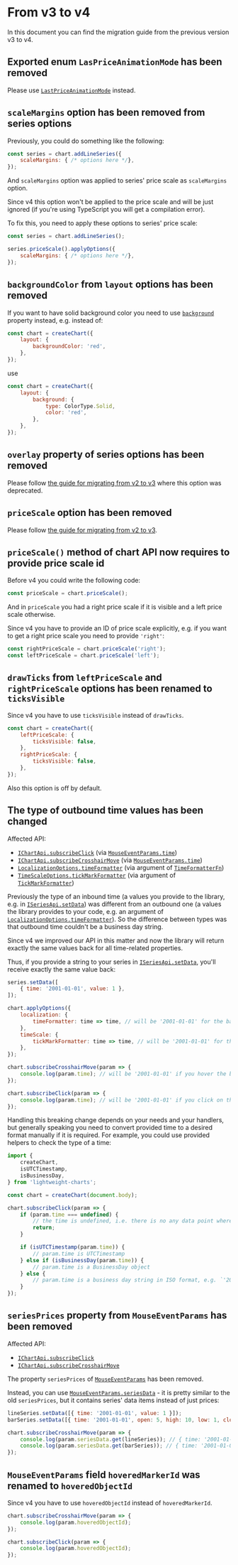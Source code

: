 # From v3 to v4

In this document you can find the migration guide from the previous version v3 to v4.

## Exported enum `LasPriceAnimationMode` has been removed

Please use [`LastPriceAnimationMode`](/api/enums/LastPriceAnimationMode.md) instead.

## `scaleMargins` option has been removed from series options

Previously, you could do something like the following:

```js
const series = chart.addLineSeries({
    scaleMargins: { /* options here */},
});
```

And `scaleMargins` option was applied to series' price scale as `scaleMargins` option.

Since v4 this option won't be applied to the price scale and will be just ignored (if you're using TypeScript you will get a compilation error).

To fix this, you need to apply these options to series' price scale:

```js
const series = chart.addLineSeries();

series.priceScale().applyOptions({
    scaleMargins: { /* options here */},
});
```

## `backgroundColor` from `layout` options has been removed

If you want to have solid background color you need to use [`background`](/api/interfaces/LayoutOptions.md#background) property instead, e.g. instead of:

```js
const chart = createChart({
    layout: {
        backgroundColor: 'red',
    },
});
```

use

```js
const chart = createChart({
    layout: {
        background: {
            type: ColorType.Solid,
            color: 'red',
        },
    },
});
```

## `overlay` property of series options has been removed

Please follow [the guide for migrating from v2 to v3](./from-v2-to-v3.md#creating-overlay) where this option was deprecated.

## `priceScale` option has been removed

Please follow [the guide for migrating from v2 to v3](./from-v2-to-v3.md#two-price-scales).

## `priceScale()` method of chart API now requires to provide price scale id

Before v4 you could write the following code:

```js
const priceScale = chart.priceScale();
```

And in `priceScale` you had a right price scale if it is visible and a left price scale otherwise.

Since v4 you have to provide an ID of price scale explicitly, e.g. if you want to get a right price scale you need to provide `'right'`:

```js
const rightPriceScale = chart.priceScale('right');
const leftPriceScale = chart.priceScale('left');
```

## `drawTicks` from `leftPriceScale` and `rightPriceScale` options has been renamed to `ticksVisible`

Since v4 you have to use `ticksVisible` instead of `drawTicks`.

```js
const chart = createChart({
    leftPriceScale: {
        ticksVisible: false,
    },
    rightPriceScale: {
        ticksVisible: false,
    },
});
```

Also this option is off by default.

## The type of outbound time values has been changed

Affected API:

- [`IChartApi.subscribeClick`](/api/interfaces/IChartApi.md#subscribeclick) (via [`MouseEventParams.time`](/api/interfaces/MouseEventParams.md#time))
- [`IChartApi.subscribeCrosshairMove`](/api/interfaces/IChartApi.md#subscribecrosshairmove) (via [`MouseEventParams.time`](/api/interfaces/MouseEventParams.md#time))
- [`LocalizationOptions.timeFormatter`](/api/interfaces/LocalizationOptions.md#timeformatter) (via argument of [`TimeFormatterFn`](/api/index.md#timeformatterfn))
- [`TimeScaleOptions.tickMarkFormatter`](/api/interfaces/TimeScaleOptions.md#tickmarkformatter) (via argument of [`TickMarkFormatter`](/api/index.md#tickmarkformatter))

Previously the type of an inbound time (a values you provide to the library, e.g. in [`ISeriesApi.setData`](/api/interfaces/ISeriesApi.md#setdata)) was different from an outbound one (a values the library provides to your code, e.g. an argument of [`LocalizationOptions.timeFormatter`](/api/interfaces/LocalizationOptions.md#timeformatter)).
So the difference between types was that outbound time couldn't be a business day string.

Since v4 we improved our API in this matter and now the library will return exactly the same values back for all time-related properties.

Thus, if you provide a string to your series in [`ISeriesApi.setData`](/api/interfaces/ISeriesApi.md#setdata), you'll receive exactly the same value back:

```js
series.setData([
    { time: '2001-01-01', value: 1 },
]);

chart.applyOptions({
    localization: {
        timeFormatter: time => time, // will be '2001-01-01' for the bar above
    },
    timeScale: {
        tickMarkFormatter: time => time, // will be '2001-01-01' for the bar above
    },
});

chart.subscribeCrosshairMove(param => {
    console.log(param.time); // will be '2001-01-01' if you hover the bar above
});

chart.subscribeClick(param => {
    console.log(param.time); // will be '2001-01-01' if you click on the bar above
});
```

Handling this breaking change depends on your needs and your handlers, but generally speaking you need to convert provided time to a desired format manually if it is required.
For example, you could use provided helpers to check the type of a time:

```js
import {
    createChart,
    isUTCTimestamp,
    isBusinessDay,
} from 'lightweight-charts';

const chart = createChart(document.body);

chart.subscribeClick(param => {
    if (param.time === undefined) {
        // the time is undefined, i.e. there is no any data point where a time could be received from
        return;
    }

    if (isUTCTimestamp(param.time)) {
        // param.time is UTCTimestamp
    } else if (isBusinessDay(param.time)) {
        // param.time is a BusinessDay object
    } else {
        // param.time is a business day string in ISO format, e.g. `'2010-01-01'`
    }
});
```

## `seriesPrices` property from `MouseEventParams` has been removed

Affected API:

- [`IChartApi.subscribeClick`](/api/interfaces/IChartApi.md#subscribeclick)
- [`IChartApi.subscribeCrosshairMove`](/api/interfaces/IChartApi.md#subscribecrosshairmove)

The property `seriesPrices` of [`MouseEventParams`](/api/interfaces/MouseEventParams.md) has been removed.

Instead, you can use [`MouseEventParams.seriesData`](/api/interfaces/MouseEventParams.md#seriesdata) - it is pretty similar to the old `seriesPrices`, but it contains series' data items instead of just prices:

```js
lineSeries.setData([{ time: '2001-01-01', value: 1 }]);
barSeries.setData([{ time: '2001-01-01', open: 5, high: 10, low: 1, close: 7 }]);

chart.subscribeCrosshairMove(param => {
    console.log(param.seriesData.get(lineSeries)); // { time: '2001-01-01', value: 1 } or undefined
    console.log(param.seriesData.get(barSeries)); // { time: '2001-01-01', open: 5, high: 10, low: 1, close: 7 } or undefined
});
```

## `MouseEventParams` field `hoveredMarkerId` was renamed to `hoveredObjectId`

Since v4 you have to use `hoveredObjectId` instead of `hoveredMarkerId`.

```js
chart.subscribeCrosshairMove(param => {
    console.log(param.hoveredObjectId);
});

chart.subscribeClick(param => {
    console.log(param.hoveredObjectId);
});
```
